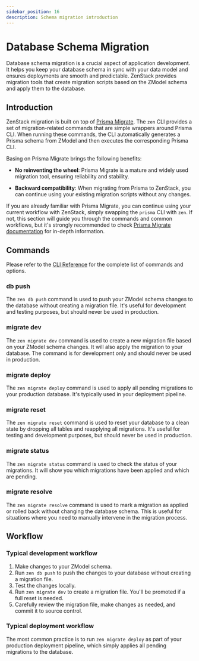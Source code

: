 ```yaml
---
sidebar_position: 16
description: Schema migration introduction
---
```


# Database Schema Migration

Database schema migration is a crucial aspect of application development. It helps you keep your database schema in sync with your data model and ensures deployments are smooth and predictable. ZenStack provides migration tools that create migration scripts based on the ZModel schema and apply them to the database.

## Introduction

ZenStack migration is built on top of [Prisma Migrate](https://www.prisma.io/docs/concepts/components/prisma-migrate). The `zen` CLI provides a set of migration-related commands that are simple wrappers around Prisma CLI. When running these commands, the CLI automatically generates a Prisma schema from ZModel and then executes the corresponding Prisma CLI.

Basing on Prisma Migrate brings the following benefits:

- **No reinventing the wheel**: Prisma Migrate is a mature and widely used migration tool, ensuring reliability and stability.

- **Backward compatibility**: When migrating from Prisma to ZenStack, you can continue using your existing migration scripts without any changes.

If you are already familiar with Prisma Migrate, you can continue using your current workflow with ZenStack, simply swapping the `prisma` CLI with `zen`. If not, this section will guide you through the commands and common workflows, but it's strongly recommended to check [Prisma Migrate documentation](https://www.prisma.io/docs/orm/prisma-migrate/understanding-prisma-migrate/overview) for in-depth information.

## Commands

Please refer to the [CLI Reference](../reference/cli.md) for the complete list of commands and options.

### db push

The `zen db push` command is used to push your ZModel schema changes to the database without creating a migration file. It's useful for development and testing purposes, but should never be used in production.

### migrate dev

The `zen migrate dev` command is used to create a new migration file based on your ZModel schema changes. It will also apply the migration to your database. The command is for development only and should never be used in production.

### migrate deploy

The `zen migrate deploy` command is used to apply all pending migrations to your production database. It's typically used in your deployment pipeline.

### migrate reset

The `zen migrate reset` command is used to reset your database to a clean state by dropping all tables and reapplying all migrations. It's useful for testing and development purposes, but should never be used in production.

### migrate status

The `zen migrate status` command is used to check the status of your migrations. It will show you which migrations have been applied and which are pending.

### migrate resolve

The `zen migrate resolve` command is used to mark a migration as applied or rolled back without changing the database schema. This is useful for situations where you need to manually intervene in the migration process.

## Workflow

### Typical development workflow

1. Make changes to your ZModel schema.
2. Run `zen db push` to push the changes to your database without creating a migration file.
3. Test the changes locally.
4. Run `zen migrate dev` to create a migration file. You'll be promoted if a full reset is needed.
5. Carefully review the migration file, make changes as needed, and commit it to source control.

### Typical deployment workflow

The most common practice is to run `zen migrate deploy` as part of your production deployment pipeline, which simply applies all pending migrations to the database.
